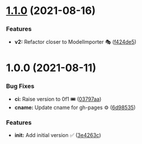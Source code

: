# [1.1.0](https://github.com/faster-games/aseprite/compare/v1.0.0...v1.1.0) (2021-08-16)


### Features

* **v2:** Refactor closer to ModelImporter 🎭 ([f424de5](https://github.com/faster-games/aseprite/commit/f424de5ffe2f6a781bd70b488047f2610986d691))

# 1.0.0 (2021-08-11)


### Bug Fixes

* **ci:** Raise version to 0f1 🎟 ([03797aa](https://github.com/faster-games/aseprite/commit/03797aa2ec001d0a50b37bb9a5a75c508f79eb3b))
* **cname:** Update cname for gh-pages ⚙ ([6d98535](https://github.com/faster-games/aseprite/commit/6d985356b0f456ab09fa707556107537c6315e87))


### Features

* **init:** Add initial version ✅ ([3e4263c](https://github.com/faster-games/aseprite/commit/3e4263c6b9a81839cb8bf6fbed20bac52fade7f5))
